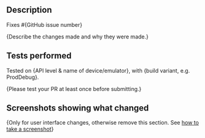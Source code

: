 ## Description

Fixes #{GitHub issue number}

{Describe the changes made and why they were made.}

## Tests performed

Tested on {API level & name of device/emulator}, with {build variant, e.g. ProdDebug}.

{Please test your PR at least once before submitting.}

## Screenshots showing what changed
 
{Only for user interface changes, otherwise remove this section. See [how to take a screenshot](https://android.stackexchange.com/questions/1759/how-to-take-a-screenshot-with-an-android-device)}
